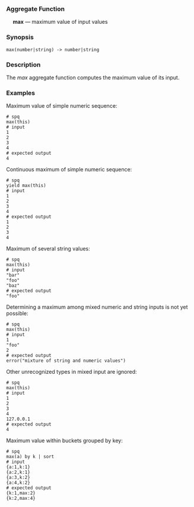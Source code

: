 ### Aggregate Function

&emsp; **max** &mdash; maximum value of input values

### Synopsis
```
max(number|string) -> number|string
```

### Description

The _max_ aggregate function computes the maximum value of its input.

### Examples

Maximum value of simple numeric sequence:
```mdtest-spq
# spq
max(this)
# input
1
2
3
4
# expected output
4
```

Continuous maximum of simple numeric sequence:
```mdtest-spq
# spq
yield max(this)
# input
1
2
3
4
# expected output
1
2
3
4
```

Maximum of several string values:
```mdtest-spq
# spq
max(this)
# input
"bar"
"foo"
"baz"
# expected output
"foo"
```

Determining a maximum among mixed numeric and string inputs is not yet possible:
```mdtest-spq
# spq
max(this)
# input
1
"foo"
2
# expected output
error("mixture of string and numeric values")
```

Other unrecognized types in mixed input are ignored:
```mdtest-spq
# spq
max(this)
# input
1
2
3
4
127.0.0.1
# expected output
4
```

Maximum value within buckets grouped by key:
```mdtest-spq
# spq
max(a) by k | sort
# input
{a:1,k:1}
{a:2,k:1}
{a:3,k:2}
{a:4,k:2}
# expected output
{k:1,max:2}
{k:2,max:4}
```
